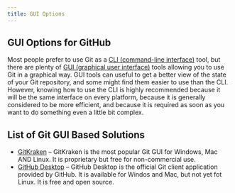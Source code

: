 ```yaml
---
title: GUI Options
---
```

## GUI Options for GitHub

Most people prefer to use Git as a [CLI (command-line interface)](https://en.wikipedia.org/wiki/Command-line_interface) tool, but there are plenty of [GUI (graphical user interface)](https://en.wikipedia.org/wiki/Graphical_user_interface) tools allowing you to use Git in a graphical way. GUI tools can useful to get a better view of the state of your Git repository, and some might find them easier to use than the CLI. However, knowing how to use the CLI is highly recommended because it will be the same interface on every platform, because it is generally considered to be more efficient, and because it is required as soon as you want to do something even a little bit complex.

## List of Git GUI Based Solutions

* <a href='https://www.gitkraken.com/' target='_blank' rel='nofollow'>GitKraken</a> – GitKraken is the most popular Git GUI for Windows, Mac AND Linux. It is proprietary but free for non-commercial use.
* <a href='https://desktop.github.com/' target='_blank' rel='nofollow'>GitHub Desktop</a> – GitHub Desktop is the official Git client application provided by GitHub. It is available for Windos and Mac, but not yet fot Linux. It is free and open source.
